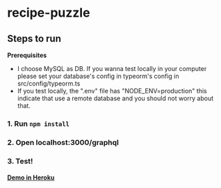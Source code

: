 # recipe-puzzle

## Steps to run

**Prerequisites**

- I choose MySQL as DB. If you wanna test locally in your computer please set your database's config in typeorm's config in src/config/typeorm.ts
- If you test locally, the ".env" file has "NODE_ENV=production" this indicate that use a remote database and you should not worry about that.

### 1.  Run `npm install`

### 2.  Open localhost:3000/graphql

### 3. Test!

#### [Demo in Heroku](https://recipe-puzzle.herokuapp.com/graphql)


